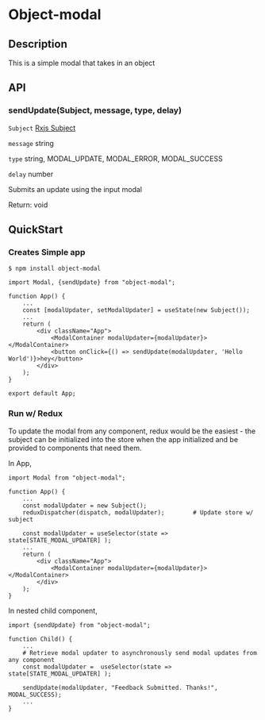 # Object-modal

## Description
This is a simple modal that takes in an object

## API
### sendUpdate(Subject, message, type, delay)
`Subject` [Rxjs Subject](https://rxjs-dev.firebaseapp.com/guide/subject)

`message` string

`type` string, MODAL_UPDATE, MODAL_ERROR, MODAL_SUCCESS

`delay` number

Submits an update using the input modal

Return: void

## QuickStart
### Creates Simple app 
```
$ npm install object-modal
```
```
import Modal, {sendUpdate} from "object-modal";

function App() {
    ... 
    const [modalUpdater, setModalUpdater] = useState(new Subject());
    ...
    return (
        <div className="App">
            <ModalContainer modalUpdater={modalUpdater}></ModalContainer>
            <button onClick={() => sendUpdate(modalUpdater, 'Hello World')}>hey</button>
        </div>
    );
}

export default App;
```

### Run w/ Redux
To update the modal from any component, redux would be the easiest - the subject can be initialized into the store when 
the app initialized and be provided to components that need them.

In App,
```
import Modal from "object-modal";

function App() {
    ...
    const modalUpdater = new Subject();
    reduxDispatcher(dispatch, modalUpdater);        # Update store w/ subject
 
    const modalUpdater = useSelector(state => state[STATE_MODAL_UPDATER] );
    ...
    return (
        <div className="App">
            <ModalContainer modalUpdater={modalUpdater}></ModalContainer>
        </div>
    );
}
```

In nested child component,
```
import {sendUpdate} from "object-modal";

function Child() {
    ...
    # Retrieve modal updater to asynchronously send modal updates from any component
    const modalUpdater =  useSelector(state => state[STATE_MODAL_UPDATER] );
    
    sendUpdate(modalUpdater, "Feedback Submitted. Thanks!", MODAL_SUCCESS);
    ...
}
```
